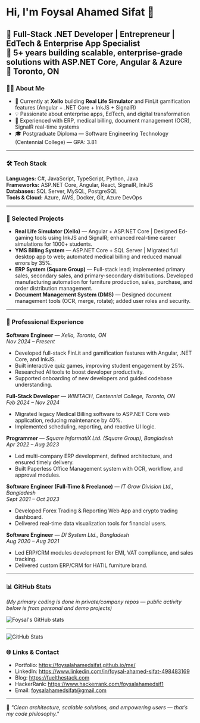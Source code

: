 # Hi, I'm Foysal Ahamed Sifat 👋

🚀 **Full-Stack .NET Developer | Entrepreneur | EdTech & Enterprise App Specialist**  
💼 5+ years building scalable, enterprise-grade solutions with **ASP.NET Core, Angular & Azure**  
📍 Toronto, ON
---

### 👨‍💻 About Me
- 🔭 Currently at **Xello** building **Real Life Simulator** and FinLit gamification features (Angular + .NET Core + InkJS + SignalR)
- 💡 Passionate about enterprise apps, EdTech, and digital transformation
- 🧰 Experienced with ERP, medical billing, document management (OCR), SignalR real-time systems
- 🎓 Postgraduate Diploma — Software Engineering Technology (Centennial College) — GPA: 3.81

---

### 🛠 Tech Stack
**Languages:** C#, JavaScript, TypeScript, Python, Java  
**Frameworks:** ASP.NET Core, Angular, React, SignalR, InkJS  
**Databases:** SQL Server, MySQL, PostgreSQL  
**Tools & Cloud:** Azure, AWS, Docker, Git, Azure DevOps  

---

### 🚀 Selected Projects

- **Real Life Simulator (Xello)** — Angular + ASP.NET Core | Designed Ed-gaming tools using InkJS and SignalR; enhanced real-time career simulations for 1000+ students.  
- **YMS Billing System** — ASP.NET Core + SQL Server | Migrated full desktop app to web; automated medical billing and reduced manual errors by 35%.  
- **ERP System (Square Group)** — Full-stack lead; implemented primary sales, secondary sales, and primary-secondary distributions. Developed manufacturing automation for furniture production, sales, purchase, and order distribution management.  
- **Document Management System (DMS)** — Designed document management tools (OCR, merge, rotate); added user roles and security.  

---

### 💼 Professional Experience

**Software Engineer** — *Xello, Toronto, ON*  
*Nov 2024 – Present*  
- Developed full-stack FinLit and gamification features with Angular, .NET Core, and InkJS.  
- Built interactive quiz games, improving student engagement by 25%.  
- Researched AI tools to boost developer productivity.  
- Supported onboarding of new developers and guided codebase understanding.  

**Full-Stack Developer** — *WIMTACH, Centennial College, Toronto, ON*  
*Feb 2024 – Nov 2024*  
- Migrated legacy Medical Billing software to ASP.NET Core web application, reducing maintenance by 40%.  
- Implemented scheduling, reporting, and reactive UI logic.  

**Programmer** — *Square InformatiX Ltd. (Square Group), Bangladesh*  
*Apr 2022 – Aug 2023*  
- Led multi-company ERP development, defined architecture, and ensured timely delivery.  
- Built Paperless Office Management system with OCR, workflow, and approval modules.  

**Software Engineer (Full-Time & Freelance)** — *IT Grow Division Ltd., Bangladesh*  
*Sept 2021 – Oct 2023*  
- Developed Forex Trading & Reporting Web App and crypto trading dashboard.  
- Delivered real-time data visualization tools for financial users.  

**Software Engineer** — *DI System Ltd., Bangladesh*  
*Aug 2020 – Aug 2021*  
- Led ERP/CRM modules development for EMI, VAT compliance, and sales tracking.  
- Delivered custom ERP/CRM for HATIL furniture brand.  

---

### 📊 GitHub Stats
*(My primary coding is done in private/company repos — public activity below is from personal and demo projects)*

![Foysal's GitHub stats](https://github-readme-stats.vercel.app/api?username=foysalahamedsifat&show_icons=true&theme=radical)

---
![GitHub Stats](https://github-readme-stats-multiuser.vercel.app/api?usernames=foysalahamedsifat,foysalahamedsifat-xello,foyosalahamedsifat-centennial&show_icons=true&theme=default)

### 🌐 Links & Contact
- Portfolio: https://foysalahamedsifat.github.io/me/  
- LinkedIn: https://www.linkedin.com/in/foysal-ahamed-sifat-498483169  
- Blog: https://fuelthestack.com  
- HackerRank: https://www.hackerrank.com/foysalahamedsif1  
- Email: foysalahamedsifat@gmail.com  

---

💬 *"Clean architecture, scalable solutions, and empowering users — that’s my code philosophy."*
